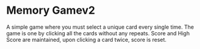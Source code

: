 # Memory Gamev2

A simple game where you must select a unique card every single time. The game is one by clicking all the cards without any repeats. Score and High Score are maintained, upon clicking a card twice, score is reset.

